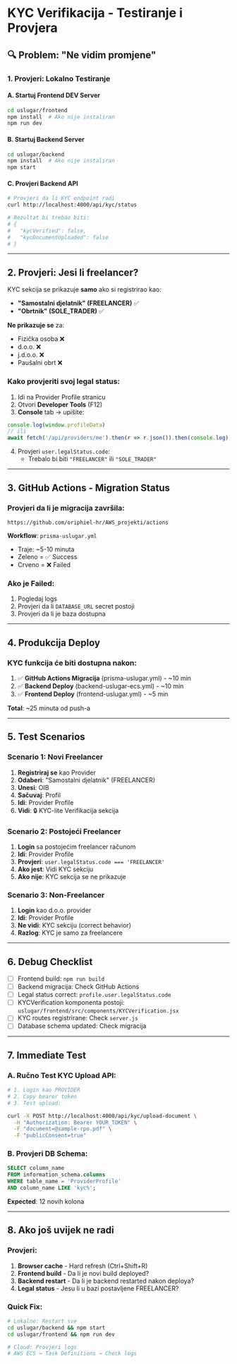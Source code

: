 # KYC Verifikacija - Testiranje i Provjera

## 🔍 Problem: "Ne vidim promjene"

### 1. Provjeri: Lokalno Testiranje

#### A. Startuj Frontend DEV Server

```bash
cd uslugar/frontend
npm install  # Ako nije instaliran
npm run dev
```

#### B. Startuj Backend Server

```bash
cd uslugar/backend
npm install  # Ako nije instaliran
npm start
```

#### C. Provjeri Backend API

```bash
# Provjeri da li KYC endpoint radi
curl http://localhost:4000/api/kyc/status

# Rezultat bi trebao biti:
# {
#   "kycVerified": false,
#   "kycDocumentUploaded": false
# }
```

---

## 2. Provjeri: Jesi li freelancer?

KYC sekcija se prikazuje **samo** ako si registrirao kao:

- **"Samostalni djelatnik" (FREELANCER)** ✅
- **"Obrtnik" (SOLE_TRADER)** ✅

**Ne prikazuje se** za:
- Fizička osoba ❌
- d.o.o. ❌
- j.d.o.o. ❌
- Paušalni obrt ❌

### Kako provjeriti svoj legal status:

1. Idi na Provider Profile stranicu
2. Otvori **Developer Tools** (F12)
3. **Console** tab → upišite:
```javascript
console.log(window.profileData)
// ili
await fetch('/api/providers/me').then(r => r.json()).then(console.log)
```

4. Provjeri `user.legalStatus.code`:
   - Trebalo bi biti `"FREELANCER"` ili `"SOLE_TRADER"`

---

## 3. GitHub Actions - Migration Status

### Provjeri da li je migracija završila:

```
https://github.com/oriphiel-hr/AWS_projekti/actions
```

**Workflow**: `prisma-uslugar.yml`
- Traje: ~5-10 minuta
- Zeleno = ✅ Success
- Crveno = ❌ Failed

### Ako je Failed:

1. Pogledaj logs
2. Provjeri da li `DATABASE_URL` secret postoji
3. Provjeri da li je baza dostupna

---

## 4. Produkcija Deploy

### KYC funkcija će biti dostupna nakon:

1. ✅ **GitHub Actions Migracija** (prisma-uslugar.yml) - ~10 min
2. ✅ **Backend Deploy** (backend-uslugar-ecs.yml) - ~10 min  
3. ✅ **Frontend Deploy** (frontend-uslugar.yml) - ~5 min

**Total**: ~25 minuta od push-a

---

## 5. Test Scenarios

### Scenario 1: Novi Freelancer

1. **Registriraj se** kao Provider
2. **Odaberi**: "Samostalni djelatnik" (FREELANCER)
3. **Unesi**: OIB
4. **Sačuvaj**: Profil
5. **Idi**: Provider Profile
6. **Vidi**: 🔒 KYC-lite Verifikacija sekcija

### Scenario 2: Postojeći Freelancer

1. **Login** sa postojećim freelancer računom
2. **Idi**: Provider Profile
3. **Provjeri**: `user.legalStatus.code === 'FREELANCER'`
4. **Ako jest**: Vidi KYC sekciju
5. **Ako nije**: KYC sekcija se ne prikazuje

### Scenario 3: Non-Freelancer

1. **Login** kao d.o.o. provider
2. **Idi**: Provider Profile
3. **Ne vidi**: KYC sekciju (correct behavior)
4. **Razlog**: KYC je samo za freelancere

---

## 6. Debug Checklist

- [ ] Frontend build: `npm run build`
- [ ] Backend migracija: Check GitHub Actions
- [ ] Legal status correct: `profile.user.legalStatus.code`
- [ ] KYCVerification komponenta postoji: `uslugar/frontend/src/components/KYCVerification.jsx`
- [ ] KYC routes registrirane: Check `server.js`
- [ ] Database schema updated: Check migracija

---

## 7. Immediate Test

### A. Ručno Test KYC Upload API:

```bash
# 1. Login kao PROVIDER
# 2. Copy bearer token
# 3. Test upload:

curl -X POST http://localhost:4000/api/kyc/upload-document \
  -H "Authorization: Bearer YOUR_TOKEN" \
  -F "document=@sample-rpo.pdf" \
  -F "publicConsent=true"
```

### B. Provjeri DB Schema:

```sql
SELECT column_name 
FROM information_schema.columns 
WHERE table_name = 'ProviderProfile' 
AND column_name LIKE 'kyc%';
```

**Expected**: 12 novih kolona

---

## 8. Ako još uvijek ne radi

### Provjeri:

1. **Browser cache** - Hard refresh (Ctrl+Shift+R)
2. **Frontend build** - Da li je novi build deployed?
3. **Backend restart** - Da li je backend restarted nakon deploya?
4. **Legal status** - Jesu li u bazi postavljene FREELANCER?

### Quick Fix:

```bash
# Lokalno: Restart sve
cd uslugar/backend && npm start
cd uslugar/frontend && npm run dev

# Cloud: Provjeri logs
# AWS ECS → Task Definitions → Check logs
```

